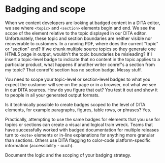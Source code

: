 # Badging and scope 

When we content developers are looking at badged content in a DITA editor, we see where `<topic>` and `<section>` elements begin and end. We see the scope of the element relative to the topic displayed in our DITA editor. Unfortunately, these topic and section boundaries are neither visible nor recoverable to customers. In a running PDF, where does the current "topic" or "section" end? If we chunk multiple source topics so they generate one HTML5 page in output, wouldn't the topic boundaries be misleading? If I insert a topic-level badge to indicate that no content in the topic applies to a particular product, what happens if another writer conref's a section from my topic? That conref'd section has no section badge. Messy stuff. 

You need to scope your topic-level or section-level badges to what you expect the customer will see on the page or in a browser, not what we see in our DITA sources. How do you figure that out? You test it out and show it to people in all your generated output formats. 

Is it technically possible to create badges scoped to the level of DITA elements, for example paragraphs, figures, table rows, or phrases? Yes. 

Practically, attempting to use the same badges for elements that you use for topics or sections can create a visual and logical train wreck. Teams that have successfully worked with badged documentation for multiple releases turn to `<note>` elements or in-line explanations for anything more granular than sections. Others use DITA flagging to color-code platform-specific information (accessibility - ouch). 

Document the logic and the scoping of your badging strategy. 